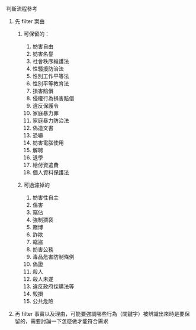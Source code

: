 判斷流程參考
1. 先 filter 案由
    1. 可保留的：
        1. 妨害自由
        2. 妨害名譽
        3. 社會秩序維護法
        4. 性騷擾防治法
        5. 性別工作平等法
        6. 性別平等教育法
        7. 損害賠償
        8. 侵權行為損害賠償
        9. 違反保護令
        10. 家庭暴力罪
        11. 家庭暴力防治法
        12. 偽造文書
        13. 恐嚇
        14. 妨害電腦使用
        15. 解聘
        16. 退學
        17. 給付資遣費
        18. 個人資料保護法
            
    2. 可過濾掉的
        1. 妨害性自主
        2. 傷害
        3. 竊佔
        4. 強制猥褻
        5. 賭博
        6. 詐欺
        7. 竊盜
        8. 妨害公務
        9. 毒品危害防制條例
        10. 偽證
        11. 殺人
        12. 殺人未遂
        13. 違反政府採購法等
        14. 毀損
        15. 公共危險
            
2. 再 filter 事實以及理由，可能要強調哪些行為（關鍵字）被辨識出來時是要保留的，需要討論一下怎麼做才能符合需求


